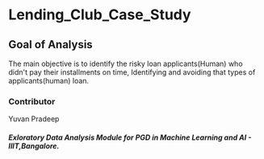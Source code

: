 # Lending_Club_Case_Study

## Goal of Analysis

The main objective is to identify the risky loan applicants(Human) who didn't pay their installments on time,
Identifying and avoiding that types of applicants(human) loan.

### Contributor

Yuvan 
Pradeep




##### Exloratory Data Analysis Module for PGD in Machine Learning and AI - IIIT,Bangalore.

